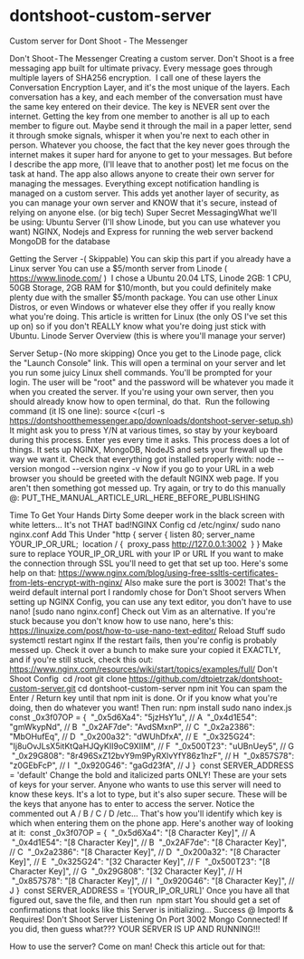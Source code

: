 # dontshoot-custom-server
Custom server for Dont Shoot - The Messenger

Don't Shoot - The Messenger
Creating a custom server.
Don't Shoot is a free messaging app built for ultimate privacy. Every message goes through multiple layers of SHA256 encryption. 
I call one of these layers the Conversation Encryption Layer, and it's the most unique of the layers. Each conversation has a key, and each member of the conversation must have the same key entered on their device. The key is NEVER sent over the internet. Getting the key from one member to another is all up to each member to figure out. Maybe send it through the mail in a paper letter, send it through smoke signals, whisper it when you're next to each other in person. Whatever you choose, the fact that the key never goes through the internet makes it super hard for anyone to get to your messages.
But before I describe the app more, (I'll leave that to another post) let me focus on the task at hand. The app also allows anyone to create their own server for managing the messages. Everything except notification handling is managed on a custom server. This adds yet another layer of security, as you can manage your own server and KNOW that it's secure, instead of relying on anyone else. (or big tech)
Super Secret MessagingWhat we'll be using:
Ubuntu Server (I'll show Linode, but you can use whatever you want)
NGINX, Nodejs and Express for running the web server backend
MongoDB for the database

Getting the Server -( Skippable)
You can skip this part if you already have a Linux server
You can use a $5/month server from Linode ( https://www.linode.com/ ) 
I chose a Ubuntu 20.04 LTS, Linode 2GB: 1 CPU, 50GB Storage, 2GB RAM for $10/month, but you could definitely make plenty due with the smaller $5/month package. You can use other Linux Distros, or even Windows or whatever else they offer if you really know what you're doing. This article is written for Linux (the only OS I've set this up on) so if you don't REALLY know what you're doing just stick with Ubuntu.
Linode Server Overview (this is where you'll manage your server)

Server Setup - (No more skipping)
Once you get to the Linode page, click the "Launch Console" link. This will open a terminal on your server and let you run some juicy Linux shell commands. You'll be prompted for your login. The user will be "root" and the password will be whatever you made it when you created the server. If you're using your own server, then you should already know how to open terminal, do that. 
Run the following command (it IS one line):
source <(curl -s https://dontshootthemessenger.app/downloads/dontshoot-server-setup.sh)
It might ask you to press Y/N at various times, so stay by your keyboard during this process. Enter yes every time it asks. This process does a lot of things. It sets up NGINX, MongoDB, NodeJS and sets your firewall up the way we want it.
Check that everything got installed properly with:
node --version
mongod --version
nginx -v
Now if you go to your URL in a web browser you should be greeted with the default NGINX web page. If you aren't then something got messed up. Try again, or try to do this manually @: PUT_THE_MANUAL_ARTICLE_URL_HERE_BEFORE_PUBLISHING


Time To Get Your Hands Dirty
Some deeper work in the black screen with white letters…
It's not THAT bad!NGINX Config
cd /etc/nginx/
sudo nano nginx.conf
Add This Under "http {
server {
listen 80;
server_name YOUR_IP_OR_URL;
 location / {
 proxy_pass http://127.0.0.1:3002
 }
}
Make sure to replace YOUR_IP_OR_URL with your IP or URL
If you want to make the connection through SSL you'll need to get that set up too. Here's some help on that: https://www.nginx.com/blog/using-free-ssltls-certificates-from-lets-encrypt-with-nginx/ Also make sure the port is 3002! That's the weird default internal port I randomly chose for Don't Shoot servers
When setting up NGINX Config, you can use any text editor, you don't have to use nano! [sudo nano nginx.conf] Check out Vim as an alternative. If you're stuck because you don't know how to use nano, here's this: https://linuxize.com/post/how-to-use-nano-text-editor/
Reload Stuff
sudo systemctl restart nginx
If the restart fails, then you're config is probably messed up. Check it over a bunch to make sure your copied it EXACTLY, and if you're still stuck, check this out: https://www.nginx.com/resources/wiki/start/topics/examples/full/
Don't Shoot Config 
cd /root
git clone https://github.com/dtpietrzak/dontshoot-custom-server.git
cd dontshoot-custom-server
npm init
You can spam the Enter / Return key until that npm init is done. Or if you know what you're doing, then do whatever you want! Then run:
npm install
sudo nano index.js
const _0x3f07OP = {
 "_0x5d6Xa4": "5jzHsY1u", // A
 "_0x4d1E54": "gmWkypNd", // B
 "_0x2AF7de": "AvdSMxnP", // C
 "_0x2a2386": "MbOHufEq", // D
 "_0x200a32": "dWUhDfxA", // E
 "_0x325G24": "Ij8uOvJLsX5itKtQaHJQyKII9oC9XIIM", // F
 "_0x500T23": "uUBnUey5", // G
 "_0x29G808": "8r496SxZ12bvY9m9PyRXlvYfY86z1hzF", // H
 "_0x857S78": "z0GEbFcP", // I
 "_0x920G46": "gaGd23fA", // J
} 
const SERVER_ADDRESS = 'default'
Change the bold and italicized parts ONLY!
These are your sets of keys for your server. Anyone who wants to use this server will need to know these keys. It's a lot to type, but it's also super secure. These will be the keys that anyone has to enter to access the server. Notice the commented out A / B / C / D /etc… That's how you'll identify which key is which when entering them on the phone app.
Here's another way of looking at it: 
const _0x3f07OP = {
 "_0x5d6Xa4": "[8 Character Key]", // A
 "_0x4d1E54": "[8 Character Key]", // B
 "_0x2AF7de": "[8 Character Key]", // C
 "_0x2a2386": "[8 Character Key]", // D
 "_0x200a32": "[8 Character Key]", // E
 "_0x325G24": "[32 Character Key]", // F
 "_0x500T23": "[8 Character Key]", // G
 "_0x29G808": "[32 Character Key]", // H
 "_0x857S78": "[8 Character Key]", // I
 "_0x920G46": "[8 Character Key]", // J
} 
const SERVER_ADDRESS = '[YOUR_IP_OR_URL]'
Once you have all that figured out, save the file, and then run 
npm start
You should get a set of confirmations that looks like this
Server is initializing...
Success @ Imports & Requires!
Don't Shoot Server Listening On Port 3002
Mongo Connected!
If you did, then guess what???
YOUR SERVER IS UP AND RUNNING!!!


How to use the server?
Come on man!
Check this article out for that:
